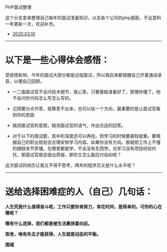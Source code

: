 # 
PHP面试整理

这个分支拿来整理自己每年的面试准备知识，以及各个公司的php面筋，不出意料一年更新一次，欢迎补充。

* [2020.03.10](https://github.com/ajsonx/php-interview/blob/master/first-year.md)


--------

# 以下是一些心得体会感悟：
受疫情影响，今年的面试大部分都是远程面试，所以我后来都提醒自己开着通话录音，以便自己回顾。
* 一二面面试官不会问技术细节，放心答，只要基础准备好了，原理你懂了。他不会问你代码怎么写怎么写的。

* 记得要分点作答，就算答不出来，也可以给一个方向，最重要的是让面试官看到你的思路

* 揣测面试官的意图，揣测面试官的语气，作出合适的回答。

* 对于以下的面试题，其中的深度还可以再挖。但学习的时候要避轻就重。要根据自己的职业规划去合理安排学习内容。如果你没有方向。那就把工作上不懂的细枝末节弄懂。在哪里都是学，不会没有东西学。光学习没有项目经验衬托，那面试官就会提出质疑，那你又怎么能应付自如呢？

这次面试的经历让我又不得不思考，两年的程序员又是什么水平呢？

-----
# 送给选择困难症的人（自己）几句话：

**人生究竟什么值得奋斗呢，工作只要你肯努力，肯花时间，是简单的。可你的心在哪呢？**

**哪有什么选择，我们都是被生活裹挟着向前。**

**取舍，唯有失去才能获得，人生就是动态的平衡。**

**围城**
